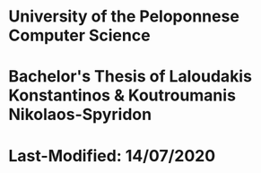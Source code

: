 # University of the Peloponnese Computer Science
# Bachelor's Thesis of Laloudakis Konstantinos & Koutroumanis Nikolaos-Spyridon 
# Last-Modified: 14/07/2020


